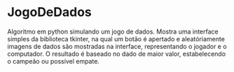 # JogoDeDados
Algoritmo em python simulando um jogo de dados. Mostra uma interface simples da biblioteca tkinter, na qual um botão é apertado e aleatóriamente imagens de dados são mostradas na interface, representando o jogador e o computador.
O resultado é baseado no dado de maior valor, estabelecendo o campeão ou possível empate.
